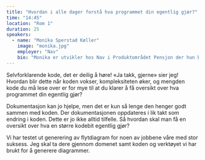 ```yaml
---
title: "Hvordan i alle dager forstå hva programmet din egentlig gjør?"
time: "14:45"
location: "Rom 1"
duration: 25
speakers:
  - name: "Monika Sperstad Køller"
    image: "monika.jpg"
    employer: "Nav"
    bio: "Monika er utvikler hos Nav i Produktområdet Pensjon der hun bruker mesteparten av tiden sin på å gjøre saksbehandling av alderspensjon korrekt og effektivt. Hun er lidenskapelig opptatt av å forstå domenet og at kode skal være endringsdyktig og forståelig."
---
```


Selvforklarende kode, det er deilig å høre! «Ja takk, gjerne» sier jeg!
Hvordan blir dette når koden vokser, kompleksiteten øker, og mengden kode du må lese over er for mye til at du klarer å få oversikt over hva programmet din egentlig gjør?

Dokumentasjon kan jo hjelpe, men det er kun så lenge den henger godt sammen med koden. Der dokumentasjonen oppdateres i lik takt som endring i koden. Dette er jo ikke alltid tilfelle. Så hvordan skal man få en oversikt over hva en større kodebit egentlig gjør?

Vi har testet ut generering av flytdiagram for noen av jobbene våre med stor suksess. Jeg skal ta dere gjennom domenet samt koden og verktøyet vi har brukt for å generere diagrammer.
